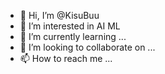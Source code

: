 - 👋 Hi, I’m @KisuBuu
- 👀 I’m interested in AI ML 
- 🌱 I’m currently learning ...
- 💞️ I’m looking to collaborate on ...
- 📫 How to reach me ...

<!---
KisuBuu/KisuBuu is a ✨ special ✨ repository because its `README.md` (this file) appears on your GitHub profile.
You can click the Preview link to take a look at your changes.
--->
